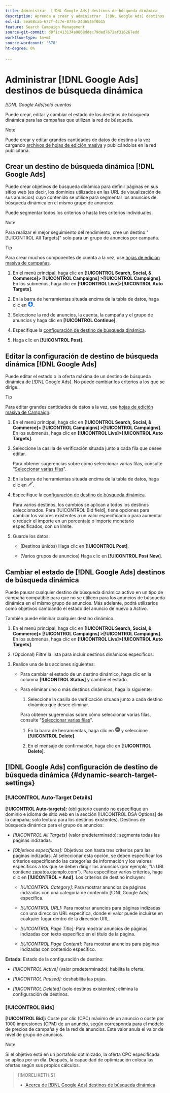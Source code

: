 ```yaml
---
title: Administrar  [!DNL Google Ads] destinos de búsqueda dinámica
description: Aprenda a crear y administrar  [!DNL Google Ads] destinos de búsqueda dinámica.
exl-id: 5ea68cab-677f-4c7e-8776-24d6546f0b15
feature: Search Campaign Management
source-git-commit: d0f1c413134a0868ddec79ded7672af316267edd
workflow-type: tm+mt
source-wordcount: '678'
ht-degree: 0%

---
```


# Administrar [!DNL Google Ads] destinos de búsqueda dinámica

*[!DNL Google Ads]solo cuentas*

Puede crear, editar y cambiar el estado de los destinos de búsqueda dinámica para las campañas que utilizan la red de búsqueda.

>[!NOTE]
>
>Puede crear y editar grandes cantidades de datos de destino a la vez cargando [archivos de hojas de edición masiva](/help/search-social-commerce/campaign-management/bulksheets/bulksheet-about.md) y publicándolos en la red publicitaria.

## Crear un destino de búsqueda dinámica [!DNL Google Ads]

Puede crear objetivos de búsqueda dinámica para definir páginas en sus sitios web (es decir, los dominios utilizados en las URL de visualización de sus anuncios) cuyo contenido se utilice para segmentar los anuncios de búsqueda dinámica en el mismo grupo de anuncios.

Puede segmentar todos los criterios o hasta tres criterios individuales.

>[!NOTE]
>
>Para realizar el mejor seguimiento del rendimiento, cree un destino &quot;[!UICONTROL All Targets]&quot; solo para un grupo de anuncios por campaña.

>[!TIP]
>
>Para crear muchos componentes de cuenta a la vez, use [hojas de edición masiva de campañas](/help/search-social-commerce/campaign-management/bulksheets/bulksheet-about.md).

1. En el menú principal, haga clic en **[!UICONTROL Search, Social, & Commerce]> [!UICONTROL Campaigns] >[!UICONTROL Campaigns]**. En los submenús, haga clic en **[!UICONTROL Live]>[!UICONTROL Auto Targets]**.

1. En la barra de herramientas situada encima de la tabla de datos, haga clic en ![Crear](/help/search-social-commerce/assets/add.png "Crear").

1. Seleccione la red de anuncios, la cuenta, la campaña y el grupo de anuncios y haga clic en **[!UICONTROL Continue]**.

1. Especifique la [configuración de destino de búsqueda dinámica](#dynamic-search-target-settings).

1. Haga clic en **[!UICONTROL Post]**.

## Editar la configuración de destino de búsqueda dinámica [!DNL Google Ads]

Puede editar el estado o la oferta máxima de un destino de búsqueda dinámica de [!DNL Google Ads]. No puede cambiar los criterios a los que se dirige.

>[!TIP]
>
>Para editar grandes cantidades de datos a la vez, use [hojas de edición masiva de Campaign](/help/search-social-commerce/campaign-management/bulksheets/bulksheet-about.md).

1. En el menú principal, haga clic en **[!UICONTROL Search, Social, & Commerce]> [!UICONTROL Campaigns] >[!UICONTROL Campaigns]**. En los submenús, haga clic en **[!UICONTROL Live]>[!UICONTROL Auto Targets]**.

1. Seleccione la casilla de verificación situada junto a cada fila que desee editar.

   Para obtener sugerencias sobre cómo seleccionar varias filas, consulte &quot;[Seleccionar varias filas](/help/search-social-commerce/common-tasks/navigation-editing-selection/multiple-rows-select.md)&quot;.

1. En la barra de herramientas situada encima de la tabla de datos, haga clic en ![Editar](/help/search-social-commerce/assets/edit.png "Editar").

1. Especifique la [configuración de destino de búsqueda dinámica](#dynamic-search-target-settings).

   Para varios destinos, los cambios se aplican a todos los destinos seleccionados. Para [!UICONTROL Bid field], tiene opciones para cambiar los valores existentes a un valor especificado o para aumentar o reducir el importe en un porcentaje o importe monetario especificados, con un límite.

1. Guarde los datos:

   * (Destinos únicos) Haga clic en **[!UICONTROL Post]**.

   * (Varios grupos de anuncios) Haga clic en **[!UICONTROL Post Now]**.

## Cambiar el estado de [!DNL Google Ads] destinos de búsqueda dinámica

Puede pausar cualquier destino de búsqueda dinámica activo en un tipo de campaña compatible para que no se utilicen para los anuncios de búsqueda dinámica en el mismo grupo de anuncios. Más adelante, podrá utilizarlos como objetivos cambiando el estado del anuncio de nuevo a Activo.

También puede eliminar cualquier destino dinámico.

1. En el menú principal, haga clic en **[!UICONTROL Search, Social, & Commerce]> [!UICONTROL Campaigns] >[!UICONTROL Campaigns]**. En los submenús, haga clic en **[!UICONTROL Live]>[!UICONTROL Auto Targets]**.

1. (Opcional) Filtre la lista para incluir destinos dinámicos específicos.

1. Realice una de las acciones siguientes:

   * Para cambiar el estado de un destino dinámico, haga clic en la columna **[!UICONTROL Status]** y cambie el estado.

   * Para eliminar uno o más destinos dinámicos, haga lo siguiente:

      1. Seleccione la casilla de verificación situada junto a cada destino dinámico que desee eliminar.

     Para obtener sugerencias sobre cómo seleccionar varias filas, consulte &quot;[Seleccionar varias filas](/help/search-social-commerce/common-tasks/navigation-editing-selection/multiple-rows-select.md)&quot;.

      1. En la barra de herramientas, haga clic en ![Más](/help/search-social-commerce/assets/more.png "Más") y seleccione **[!UICONTROL Delete]**.

      1. En el mensaje de confirmación, haga clic en **[!UICONTROL Delete]**.

## [!DNL Google Ads] configuración de destino de búsqueda dinámica {#dynamic-search-target-settings}

### [!UICONTROL Auto-Target Details]

**[!UICONTROL Auto-targets]:** (obligatorio cuando no especifique un dominio e idioma de sitio web en la sección [!UICONTROL DSA Options] de la campaña; solo lectura para los destinos existentes). Destinos de búsqueda dinámica para el grupo de anuncios:

* *[!UICONTROL All Targets]* (valor predeterminado): segmenta todas las páginas indizadas.

* *\[Objetivos específicos\]:* Objetivos con hasta tres criterios para las páginas indizadas. Al seleccionar esta opción, se deben especificar los criterios especificando las categorías de información y los valores específicos a los que se deben dirigir los anuncios (por ejemplo, &quot;la URL contiene zapatos.ejemplo.com&quot;). Para especificar varios criterios, haga clic en **[!UICONTROL + And]**. Los criterios de destino incluyen:

   * *[!UICONTROL Category]:* Para mostrar anuncios de páginas indizadas con una categoría de contenido [!DNL Google Ads] específica.

   * *[!UICONTROL URL]:* Para mostrar anuncios para páginas indizadas con una dirección URL específica, donde el valor puede incluirse en cualquier lugar dentro de la dirección URL.

   * *[!UICONTROL Page Title]:* Para mostrar anuncios de páginas indizadas con texto específico en el título de la página.

   * *[!UICONTROL Page Content]:* Para mostrar anuncios para páginas indizadas con contenido específico.

**Estado:** Estado de la configuración de destino:

* *[!UICONTROL Active]* (valor predeterminado): habilita la oferta.

* *[!UICONTROL Paused]:* deshabilita las pujas.

* *[!UICONTROL Deleted]* (solo destinos existentes): elimina la configuración de destinos.

### [!UICONTROL Bids]

**[!UICONTROL Bid]:** Coste por clic (CPC) máximo de un anuncio o coste por 1000 impresiones (CPM) de un anuncio, según corresponda para el modelo de precios de campaña y de la red de anuncios. Este valor anula el valor de nivel de grupo de anuncios.

>[!NOTE]
>
>Si el objetivo está en un portafolio optimizado, la oferta CPC especificada se aplica por un día. Después, la capacidad de optimización coloca las ofertas según sus propios cálculos.

>[!MORELIKETHIS]
>
>* [Acerca de [!DNL Google Ads] destinos de búsqueda dinámica](dynamic-search-target-about.md)
